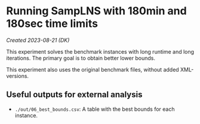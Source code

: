 # Running SampLNS with 180min and 180sec time limits

*Created 2023-08-21 (DK)*

This experiment solves the benchmark instances with long runtime and long iterations.
The primary goal is to obtain better lower bounds.

This experiment also uses the original benchmark files, without added XML-versions.

## Useful outputs for external analysis

* `./out/06_best_bounds.csv`: A table with the best bounds for each instance.